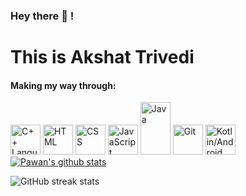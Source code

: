 ### Hey there 👋 !
# This is Akshat Trivedi

<!-- - 🔭 I’m currently working on ...
- 🌱 I’m currently learning ...
- 👯 I’m looking to collaborate on ...
- 🤔 I’m looking for help with ...
- 💬 Ask me about ...
- 📫 How to reach me: ...
- 😄 Pronouns: ...
- ⚡ Fun fact: ... -->

<h4> Making my way through: </h4>
<img src="https://raw.githubusercontent.com/isocpp/logos/master/cpp_logo.png" alt="C++ Language" width="48" height="48"/>
<img src="https://raw.githubusercontent.com/gist/rugvedkoshiya/1e72f4d6f832889fa45c9db52c7c6525/raw/9d7d33b2434d82dfe5e7749de93758cce3d485f9/html_48.svg" alt="HTML" width="48" height="48"/>
<img src="https://raw.githubusercontent.com/gist/rugvedkoshiya/1e72f4d6f832889fa45c9db52c7c6525/raw/9d7d33b2434d82dfe5e7749de93758cce3d485f9/css_48.svg" alt="CSS" width="48" height="48"/>
<img src="https://raw.githubusercontent.com/gist/rugvedkoshiya/1e72f4d6f832889fa45c9db52c7c6525/raw/9d7d33b2434d82dfe5e7749de93758cce3d485f9/javascript_48.svg" alt="JavaScript" width="48" height="48"/>
<img src="https://camo.githubusercontent.com/651195b8c66a9dd22316e672992077dbcecea4ca904b45a6681558ebc0ecc517/68747470733a2f2f75706c6f61642e77696b696d656469612e6f72672f77696b6970656469612f656e2f7468756d622f332f33302f4a6176615f70726f6772616d6d696e675f6c616e67756167655f6c6f676f2e7376672f33303070782d4a6176615f70726f6772616d6d696e675f6c616e67756167655f6c6f676f2e7376672e706e67" alt="Java" width="48" height="84"/>
<img src="https://raw.githubusercontent.com/gist/rugvedkoshiya/1e72f4d6f832889fa45c9db52c7c6525/raw/9d7d33b2434d82dfe5e7749de93758cce3d485f9/git_48.svg" alt="Git" width="48" height="48"/>
<img src="https://developer.android.com/images/cluster-illustrations/kotlin-hero.svg" alt="Kotlin/Android" width="48" height="48"/>
<!-- <a href="https://github.com/AKshattrived">
  <img align="center" src="https://github-readme-stats.vercel.app/api/top-langs/?username=AKshattrived&theme=dark&hide_langs_below=1" />
</a>
<br> -->
 
<a href="https://github.com/AKshattrved">
 <img align="center" src="https://github-readme-stats.vercel.app/api?username=AKshattrived&show_icons=true&theme=dark&line_height=27" alt="Pawan's github stats"/>
</a>

![GitHub streak stats](https://github-readme-streak-stats.herokuapp.com/?user=AKshattrived&theme=dark)
